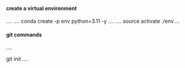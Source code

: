 #### create a virtual environment
....
....
conda create -p env python=3.11 -y
....
....
source activate ./env
...



#### git commands

....

git init
....

